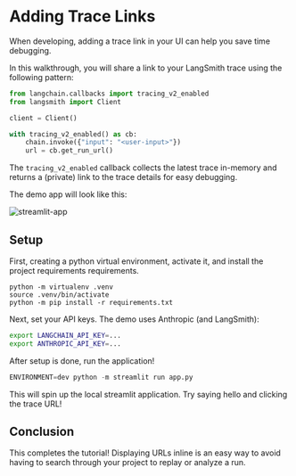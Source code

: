 # Adding Trace Links

When developing, adding a trace link in your UI can help you save time debugging.

In this walkthrough, you will share a link to your LangSmith trace using the following pattern:

```python
from langchain.callbacks import tracing_v2_enabled
from langsmith import Client

client = Client()

with tracing_v2_enabled() as cb:
    chain.invoke({"input": "<user-input>"})
    url = cb.get_run_url()
```

The `tracing_v2_enabled` callback collects the latest trace in-memory and returns a (private) link to the trace details for easy debugging.

The demo app will look like this:

![streamlit-app](./img/trace_url.gif)

## Setup

First, creating a python virtual environment, activate it, and install the project requirements requirements.

```
python -m virtualenv .venv
source .venv/bin/activate
python -m pip install -r requirements.txt 
```

Next, set your API keys. The demo uses Anthropic (and LangSmith):

```bash
export LANGCHAIN_API_KEY=...
export ANTHROPIC_API_KEY=...
```

After setup is done, run the application!

```python
ENVIRONMENT=dev python -m streamlit run app.py
```

This will spin up the local streamlit application. Try saying hello and clicking the trace URL!

## Conclusion

This completes the tutorial! Displaying URLs inline is an easy way to avoid having to search through your project to replay or analyze a run. 
